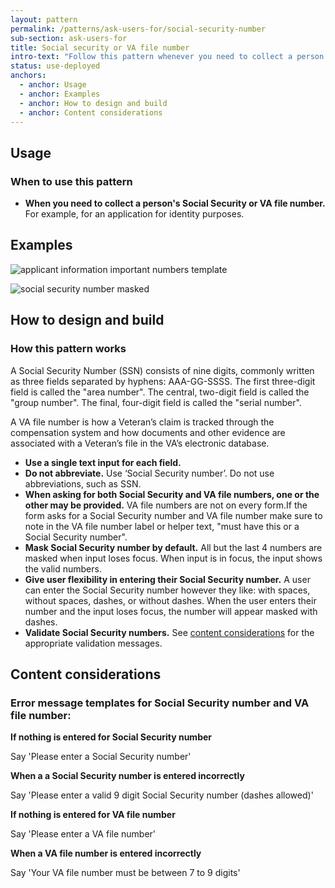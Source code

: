```yaml
---
layout: pattern
permalink: /patterns/ask-users-for/social-security-number
sub-section: ask-users-for
title: Social security or VA file number
intro-text: "Follow this pattern whenever you need to collect a person's Social Security or VA file number for an application."
status: use-deployed
anchors:
  - anchor: Usage
  - anchor: Examples
  - anchor: How to design and build
  - anchor: Content considerations
---
```


## Usage

### When to use this pattern

* **When you need to collect a person's Social Security or VA file number.** For example, for an application for identity purposes.

## Examples

![applicant information important numbers template]({{site.baseurl}}/images/Applicant-info-important-numbers.png) 

![social security number masked]({{site.baseurl}}/images/ssn-masked-update.png) 

## How to design and build 

### How this pattern works

A Social Security Number (SSN) consists of nine digits, commonly written as three fields separated by hyphens: AAA-GG-SSSS. The first three-digit field is called the "area number". The central, two-digit field is called the "group number". The final, four-digit field is called the "serial number".

A VA file number is how a Veteran’s claim is tracked through the compensation system and how documents and other evidence are associated with a Veteran’s file in the VA’s electronic database.

- **Use a single text input for each field.**
- **Do not abbreviate.** Use ‘Social Security number’. Do not use abbreviations, such as SSN.
- **When asking for both Social Security and VA file numbers, one or the other may be provided.** VA file numbers are not on every form.If the form asks for a Social Security number and VA file number make sure to note in the VA file number label or helper text, "must have this or a Social Security number".
- **Mask Social Security number by default.** All but the last 4 numbers are masked when input loses focus. When input is in focus, the input shows the valid numbers.
- **Give user flexibility in entering their Social Security number.** A user can enter the Social Security number however they like: with spaces, without spaces, dashes, or without dashes. When the user enters their number and the input loses focus, the number will appear masked with dashes. 
- **Validate Social Security numbers.** See [content considerations](#content-considerations) for the appropriate validation messages.

## Content considerations

### Error message templates for Social Security number and VA file number:

**If nothing is entered for Social Security number**

Say 'Please enter a Social Security number'

**When a a Social Security number is entered incorrectly**

Say  'Please enter a valid 9 digit Social Security number (dashes allowed)'

**If nothing is entered for VA file number**

Say  'Please enter a VA file number'

**When a VA file number is entered incorrectly**

Say  'Your VA file number must be between 7 to 9 digits'